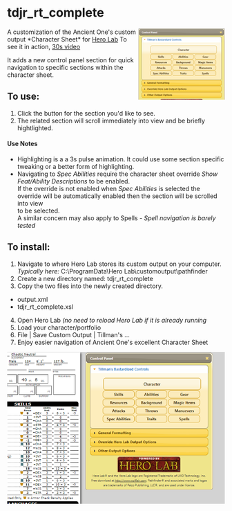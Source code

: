 # tdjr_rt_complete  
<img src="https://github.com/tillmanjr/tdjr_rt_complete/raw/master/tdjr_rt_complete_mini.png" align="right" />  
A customization of the Ancient One's custom output *Character Sheet* for <a href="http://www.wolflair.com/index.php?context=hero_lab">Hero Lab</a>  
To see it in action, <a href="https://github.com/tillmanjr/tdjr_rt_complete/raw/master/tdjr_rt_complete_vid.mp4">30s video</a>
  
It adds a new control panel section for quick navigation to specific sections within the character sheet.
  
## To use:
1. Click the button for the section you'd like to see.  
2. The related section will scroll immediately into view and be briefly hightlighted.  

#### Use Notes   
* Highlighting is a a 3s pulse animation. It could use some section specific tweaking or a better form of highlighting.
* Navigating to *Spec Abilities* require the character sheet override *Show Feat/Ability Descriptions* to be enabled.  
   If the override is not enabled when *Spec Abilities* is selected the override will be automatically enabled then the section will be scrolled into view  	
 to be selected.  
A similar concern may also apply to Spells - *Spell navigation is barely tested*

## To install:
1. Navigate to where Hero Lab stores its custom output on your computer.
_Typically here:_ C:\ProgramData\Hero Lab\customoutput\pathfinder  
2. Create a new directory named: tdjr_rt_complete  
3. Copy the two files into the newly created directory.  
* output.xml
* tdjr_rt_complete.xsl
4. Open Hero Lab _(no need to reload Hero Lab if it is already running_  
5. Load your character/portfolio  
6. File | Save Custom Output | Tillman's ...
7. Enjoy easier navigation of Ancient One's excellent Character Sheet
  
  
![screenshot of new control panel](
        https://github.com/tillmanjr/tdjr_rt_complete/raw/master/tdjr_rt_complete_screenshot.png
      )
